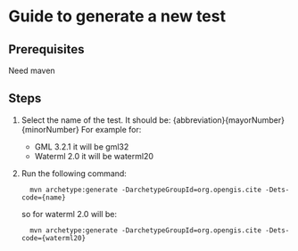 Guide to generate a new test
==============================

Prerequisites
---------------
Need maven 



Steps
--------

1. Select the name of the test.
   It should be: {abbreviation}{mayorNumber}{minorNumber}
   For example for:
      - GML 3.2.1 it will be gml32   
      - Waterml 2.0 it will be waterml20

1. Run the following command:
 
         mvn archetype:generate -DarchetypeGroupId=org.opengis.cite -Dets-code={name}
   
   so for waterml 2.0 will be:
   
         mvn archetype:generate -DarchetypeGroupId=org.opengis.cite -Dets-code={waterml20}
